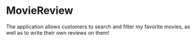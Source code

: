 # MovieReview
The application allows customers to search and filter my favorite movies, as well as to write their own reviews on them!
